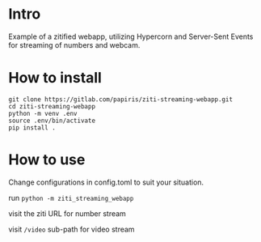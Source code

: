 # Intro

Example of a zitified webapp, utilizing Hypercorn and Server-Sent Events for streaming of numbers and webcam.

# How to install

```
git clone https://gitlab.com/papiris/ziti-streaming-webapp.git
cd ziti-streaming-webapp
python -m venv .env
source .env/bin/activate
pip install .
```

# How to use

Change configurations in config.toml to suit your situation.

run `python -m ziti_streaming_webapp`

visit the ziti URL for number stream

visit `/video` sub-path for video stream
